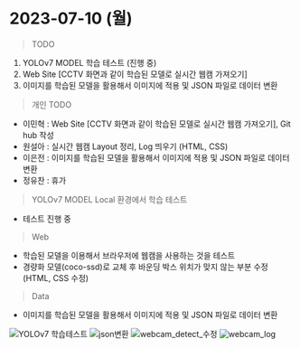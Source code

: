 # 2023-07-10 (월)

> TODO
1. YOLOv7 MODEL 학습 테스트 (진행 중)
2. Web Site [CCTV 화면과 같이 학습된 모델로 실시간 웹캠 가져오기]
3. 이미지를 학습된 모델을 활용해서 이미지에 적용 및 JSON 파일로 데이터 변환

> 개인 TODO
- 이민혁 : Web Site [CCTV 화면과 같이 학습된 모델로 실시간 웹캠 가져오기], Git hub 작성
- 원설아 : 실시간 웹캠 Layout 정리, Log 띄우기 (HTML, CSS)
- 이은전 : 이미지를 학습된 모델을 활용해서 이미지에 적용 및 JSON 파일로 데이터 변환
- 정유찬 : 휴가

> YOLOv7 MODEL Local 환경에서 학습 테스트
- 테스트 진행 중

> Web
- 학습된 모델을 이용해서 브라우저에 웹캠을 사용하는 것을 테스트
- 경량화 모델(coco-ssd)로 교체 후 바운딩 박스 위치가 맞지 않는 부분 수정(HTML, CSS 수정)

> Data
- 이미지를 학습된 모델을 활용해서 이미지에 적용 및 JSON 파일로 데이터 변환

![YOLOv7 학습테스트]()
![json변환]()
![webcam_detect_수정](./img/webcam_detect_final.png)
![webcam_log](./img/webcam_log.png)
